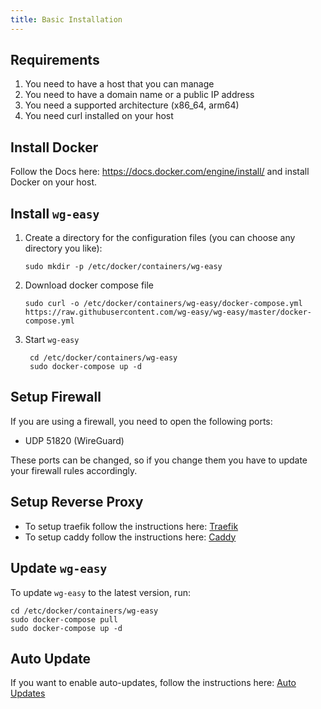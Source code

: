 ```yaml
---
title: Basic Installation
---
```


<!-- TOOD: add docs for pihole, nginx, caddy, traefik -->

## Requirements

1. You need to have a host that you can manage
2. You need to have a domain name or a public IP address
3. You need a supported architecture (x86_64, arm64)
4. You need curl installed on your host

## Install Docker

Follow the Docs here: <https://docs.docker.com/engine/install/> and install Docker on your host.

## Install `wg-easy`

1. Create a directory for the configuration files (you can choose any directory you like):

   ```shell
   sudo mkdir -p /etc/docker/containers/wg-easy
   ```

2. Download docker compose file

   ```shell
   sudo curl -o /etc/docker/containers/wg-easy/docker-compose.yml https://raw.githubusercontent.com/wg-easy/wg-easy/master/docker-compose.yml
   ```

3. Start `wg-easy`

   ```shell
    cd /etc/docker/containers/wg-easy
    sudo docker-compose up -d
   ```

## Setup Firewall

If you are using a firewall, you need to open the following ports:

- UDP 51820 (WireGuard)

These ports can be changed, so if you change them you have to update your firewall rules accordingly.

## Setup Reverse Proxy

- To setup traefik follow the instructions here: [Traefik](./traefik.md)
- To setup caddy follow the instructions here: [Caddy](./caddy.md)

## Update `wg-easy`

To update `wg-easy` to the latest version, run:

```shell
cd /etc/docker/containers/wg-easy
sudo docker-compose pull
sudo docker-compose up -d
```

## Auto Update

If you want to enable auto-updates, follow the instructions here: [Auto Updates][auto-updates]

[auto-updates]: ./auto-updates.md
